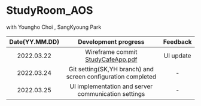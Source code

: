 # StudyRoom_AOS

with Youngho Choi , SangKyoung Park


|Date(YY.MM.DD)|Development progress|Feedback|
|:---:|:---:|:---:|
|2022.03.22 | Wireframe commit [StudyCafeApp.pdf](https://github.com/tost-team-4/StudyRoom_AOS/files/8347167/StudyCafeApp.pdf)| UI update |
|2022.03.24 | Git setting(SK,YH branch) and screen configuration completed | - |
|2022.03.25 | UI implementation and server communication settings | - |

